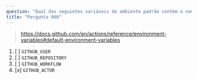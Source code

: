 ```yaml
---
question: "Qual das seguintes variáveis de ambiente padrão contém o nome da pessoa ou aplicativo que iniciou a execução do fluxo de trabalho?"
title: "Pergunta 060"
---
```



> https://docs.github.com/en/actions/reference/environment-variables#default-environment-variables

1. [ ] `GITHUB_USER`
1. [ ] `GITHUB_REPOSITORY`
1. [ ] `GITHUB_WORKFLOW`
1. [x] `GITHUB_ACTOR`
